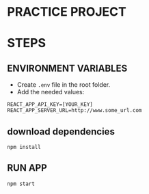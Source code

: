 # PRACTICE PROJECT 

# STEPS

## ENVIRONMENT VARIABLES

* Create `.env` file in the root folder.
* Add the needed values: 

``` 
REACT_APP_API_KEY=[YOUR_KEY]
REACT_APP_SERVER_URL=http://www.some_url.com

```

## download dependencies

```
npm install
```

## RUN APP

```
npm start
```